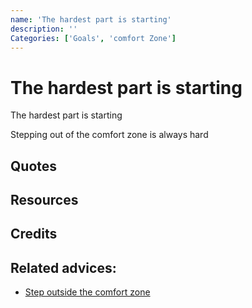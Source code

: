 ```yaml
---
name: 'The hardest part is starting'
description: ''
Categories: ['Goals', 'comfort Zone']
---
```

# The hardest part is starting

The hardest part is starting

Stepping out of the comfort zone is always hard

## Quotes

## Resources

## Credits

## Related advices:

- [Step outside the comfort zone](../)
